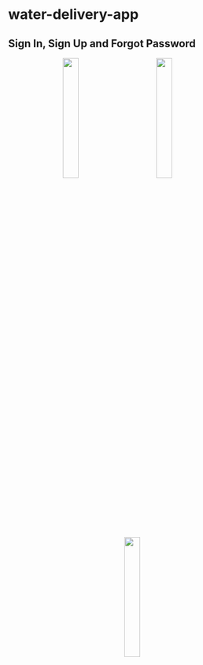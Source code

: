 # water-delivery-app

## Sign In, Sign Up and Forgot Password
<p float="left" align="middle">
<img src="https://github.com/mdeep1992/water-delivery-app/blob/main/sigin_flow.gif" width="25%">
<img src="https://github.com/mdeep1992/water-delivery-app/blob/main/demo_login.gif" width="25%" hspace="60">
<img src="https://github.com/mdeep1992/water-delivery-app/blob/main/demo_forgot_password.gif" width="25%">
</p>
